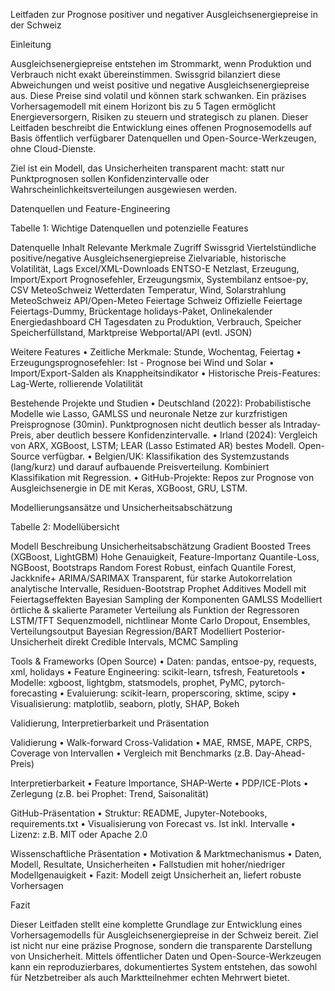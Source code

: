 Leitfaden zur Prognose positiver und negativer Ausgleichsenergiepreise in der Schweiz

Einleitung

Ausgleichsenergiepreise entstehen im Strommarkt, wenn Produktion und Verbrauch nicht exakt übereinstimmen. Swissgrid bilanziert diese Abweichungen und weist positive und negative Ausgleichsenergiepreise aus. Diese Preise sind volatil und können stark schwanken. Ein präzises Vorhersagemodell mit einem Horizont bis zu 5 Tagen ermöglicht Energieversorgern, Risiken zu steuern und strategisch zu planen. Dieser Leitfaden beschreibt die Entwicklung eines offenen Prognosemodells auf Basis öffentlich verfügbarer Datenquellen und Open-Source-Werkzeugen, ohne Cloud-Dienste.

Ziel ist ein Modell, das Unsicherheiten transparent macht: statt nur Punktprognosen sollen Konfidenzintervalle oder Wahrscheinlichkeitsverteilungen ausgewiesen werden.

Datenquellen und Feature-Engineering

Tabelle 1: Wichtige Datenquellen und potenzielle Features

Datenquelle	Inhalt	Relevante Merkmale	Zugriff
Swissgrid	Viertelstündliche positive/negative Ausgleichsenergiepreise	Zielvariable, historische Volatilität, Lags	Excel/XML-Downloads
ENTSO-E	Netzlast, Erzeugung, Import/Export	Prognosefehler, Erzeugungsmix, Systembilanz	entsoe-py, CSV
MeteoSchweiz	Wetterdaten	Temperatur, Wind, Solarstrahlung	MeteoSchweiz API/Open-Meteo
Feiertage Schweiz	Offizielle Feiertage	Feiertags-Dummy, Brückentage	holidays-Paket, Onlinekalender
Energiedashboard CH	Tagesdaten zu Produktion, Verbrauch, Speicher	Speicherfüllstand, Marktpreise	Webportal/API (evtl. JSON)

Weitere Features
	•	Zeitliche Merkmale: Stunde, Wochentag, Feiertag
	•	Erzeugungsprognosefehler: Ist - Prognose bei Wind und Solar
	•	Import/Export-Salden als Knappheitsindikator
	•	Historische Preis-Features: Lag-Werte, rollierende Volatilität

Bestehende Projekte und Studien
	•	Deutschland (2022): Probabilistische Modelle wie Lasso, GAMLSS und neuronale Netze zur kurzfristigen Preisprognose (30min). Punktprognosen nicht deutlich besser als Intraday-Preis, aber deutlich bessere Konfidenzintervalle.
	•	Irland (2024): Vergleich von ARX, XGBoost, LSTM; LEAR (Lasso Estimated AR) bestes Modell. Open-Source verfügbar.
	•	Belgien/UK: Klassifikation des Systemzustands (lang/kurz) und darauf aufbauende Preisverteilung. Kombiniert Klassifikation mit Regression.
	•	GitHub-Projekte: Repos zur Prognose von Ausgleichsenergie in DE mit Keras, XGBoost, GRU, LSTM.

Modellierungsansätze und Unsicherheitsabschätzung

Tabelle 2: Modellübersicht

Modell	Beschreibung	Unsicherheitsabschätzung
Gradient Boosted Trees (XGBoost, LightGBM)	Hohe Genauigkeit, Feature-Importanz	Quantile-Loss, NGBoost, Bootstraps
Random Forest	Robust, einfach	Quantile Forest, Jackknife+
ARIMA/SARIMAX	Transparent, für starke Autokorrelation	analytische Intervalle, Residuen-Bootstrap
Prophet	Additives Modell mit Feiertagseffekten	Bayesian Sampling der Komponenten
GAMLSS	Modelliert örtliche & skalierte Parameter	Verteilung als Funktion der Regressoren
LSTM/TFT	Sequenzmodell, nichtlinear	Monte Carlo Dropout, Ensembles, Verteilungsoutput
Bayesian Regression/BART	Modelliert Posterior-Unsicherheit direkt	Credible Intervals, MCMC Sampling

Tools & Frameworks (Open Source)
	•	Daten: pandas, entsoe-py, requests, xml, holidays
	•	Feature Engineering: scikit-learn, tsfresh, Featuretools
	•	Modelle: xgboost, lightgbm, statsmodels, prophet, PyMC, pytorch-forecasting
	•	Evaluierung: scikit-learn, properscoring, sktime, scipy
	•	Visualisierung: matplotlib, seaborn, plotly, SHAP, Bokeh

Validierung, Interpretierbarkeit und Präsentation

Validierung
	•	Walk-forward Cross-Validation
	•	MAE, RMSE, MAPE, CRPS, Coverage von Intervallen
	•	Vergleich mit Benchmarks (z.B. Day-Ahead-Preis)

Interpretierbarkeit
	•	Feature Importance, SHAP-Werte
	•	PDP/ICE-Plots
	•	Zerlegung (z.B. bei Prophet: Trend, Saisonalität)

GitHub-Präsentation
	•	Struktur: README, Jupyter-Notebooks, requirements.txt
	•	Visualisierung von Forecast vs. Ist inkl. Intervalle
	•	Lizenz: z.B. MIT oder Apache 2.0

Wissenschaftliche Präsentation
	•	Motivation & Marktmechanismus
	•	Daten, Modell, Resultate, Unsicherheiten
	•	Fallstudien mit hoher/niedriger Modellgenauigkeit
	•	Fazit: Modell zeigt Unsicherheit an, liefert robuste Vorhersagen

Fazit

Dieser Leitfaden stellt eine komplette Grundlage zur Entwicklung eines Vorhersagemodells für Ausgleichsenergiepreise in der Schweiz bereit. Ziel ist nicht nur eine präzise Prognose, sondern die transparente Darstellung von Unsicherheit. Mittels öffentlicher Daten und Open-Source-Werkzeugen kann ein reproduzierbares, dokumentiertes System entstehen, das sowohl für Netzbetreiber als auch Marktteilnehmer echten Mehrwert bietet.